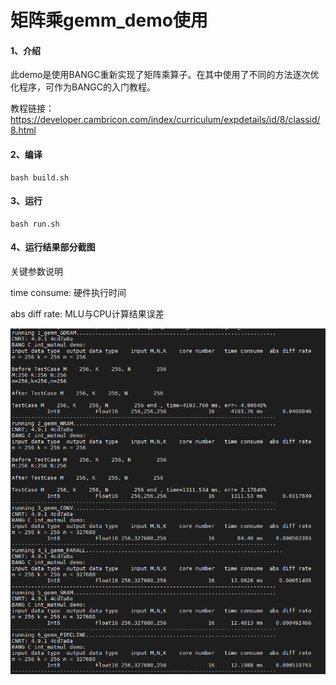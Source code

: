 # 矩阵乘gemm_demo使用

#### 1、介绍

此demo是使用BANGC重新实现了矩阵乘算子。在其中使用了不同的方法逐次优化程序，可作为BANGC的入门教程。

教程链接：https://developer.cambricon.com/index/curriculum/expdetails/id/8/classid/8.html

#### 2、编译

```shell
bash build.sh
```

#### 3、运行

```shell
bash run.sh
```

#### 4、运行结果部分截图

关键参数说明

time consume: 硬件执行时间

abs diff rate: MLU与CPU计算结果误差

![Image text](https://raw.githubusercontent.com/CambriconECO/BANGC_Gemm_Tutorial/master/gemm_result.png)
